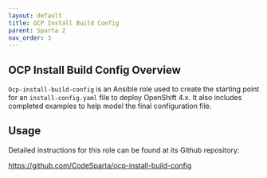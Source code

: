 ```yaml
---
layout: default
title: OCP Install Build Config
parent: Sparta 2
nav_order: 3
---
```

## OCP Install Build Config Overview

`Ocp-install-build-config` is an Ansible role used to create the starting point for an `install-config.yaml` file to deploy OpenShift 4.x. It also includes completed examples to help model the final configuration file.

## Usage

Detailed instructions for this role can be found at its Github repository:

https://github.com/CodeSparta/ocp-install-build-config
